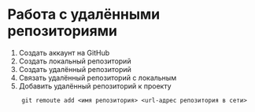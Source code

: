 # Работа с удалёнными репозиториями
1. Создать аккаунт на GitHub
2. Создать локальный репозиторий
2. Создать удалённый репозиторий 
3. Связать удалённый репозиторий с локальным
4. Добавить удалённый репозиторий к проекту
   
```
    git remoute add <имя репозитория> <url-адрес репозитория в сети>

 ```
 
